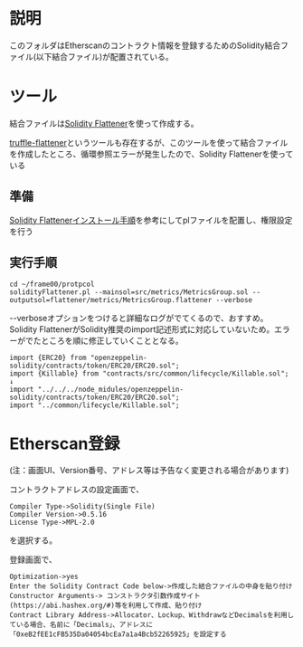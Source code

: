 # 説明
このフォルダはEtherscanのコントラクト情報を登録するためのSolidity結合ファイル(以下結合ファイル)が配置されている。

# ツール
結合ファイルは[Solidity Flattener](https://github.com/bokkypoobah/SolidityFlattener)を使って作成する。

[truffle-flattener](https://www.npmjs.com/package/truffle-flattener)というツールも存在するが、このツールを使って結合ファイルを作成したところ、循環参照エラーが発生したので、Solidity Flattenerを使っている

## 準備
 [Solidity Flattenerインストール手順](https://github.com/bokkypoobah/SolidityFlattener#installation)を参考にしてplファイルを配置し、権限設定を行う

## 実行手順

```
cd ~/frame00/protpcol
solidityFlattener.pl --mainsol=src/metrics/MetricsGroup.sol --outputsol=flattener/metrics/MetricsGroup.flattener --verbose
```

--verboseオプションをつけると詳細なログがでてくるので、おすすめ。
Solidity FlattenerがSolidity推奨のimport記述形式に対応していないため。エラーがでたところを順に修正していくこととなる。

```
import {ERC20} from "openzeppelin-solidity/contracts/token/ERC20/ERC20.sol";
import {Killable} from "contracts/src/common/lifecycle/Killable.sol";
↓
import "../../../node_midules/openzeppelin-solidity/contracts/token/ERC20/ERC20.sol";
import "../common/lifecycle/Killable.sol";
```

# Etherscan登録
(注：画面UI、Version番号、アドレス等は予告なく変更される場合があります)

コントラクトアドレスの設定画面で、
```
Compiler Type->Solidity(Single File)
Compiler Version->0.5.16
License Type->MPL-2.0
```
を選択する。

登録画面で、
```
Optimization->yes
Enter the Solidity Contract Code below->作成した結合ファイルの中身を貼り付け
Constructor Arguments-> コンストラクタ引数作成サイト(https://abi.hashex.org/#)等を利用して作成、貼り付け
Contract Library Address->Allocator、Lockup、WithdrawなどDecimalsを利用している場合、名前に「Decimals」、アドレスに「0xeB2fEE1cFB535Da04054bcEa7a1a4Bcb52265925」を設定する
```
